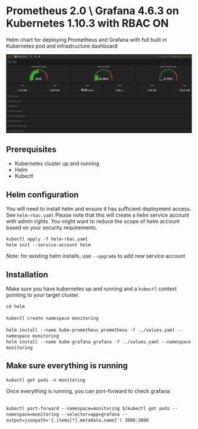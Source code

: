 # Prometheus 2.0 \ Grafana 4.6.3 on Kubernetes 1.10.3 with RBAC ON


Helm chart for deploying Prometheus and Grafana with full built in Kubernetes pod and infrastructure dashboard

<img src="grafana.png" />

## Prerequisites

* Kubernetes cluster up and running
* Helm
* Kubectl

## Helm configuration

You will need to install helm and ensure it has sufficient deployment access. See `helm-rbac.yaml`
Please note that this will create a helm service account with admin rights.
You might want to reduce the scope of helm account based on your security requirements.

```
kubectl apply -f helm-rbac.yaml
helm init --service-account helm 
```

Note: for existing helm installs, use `--upgrade` to add new service account

## Installation

Make sure you have kubernetes up and running and a `kubectl` context pointing to your target cluster. <br/>

```
cd helm

kubectl create namespace monitoring

helm install --name kube-prometheus prometheus -f ../values.yaml --namespace monitoring
helm install --name kube-grafana grafana -f ../values.yaml --namespace monitoring

```

## Make sure everything is running

```
kubectl get pods -n monitoring
```

Once everything is running, you can port-forward to check grafana:

```

kubectl port-forward --namespace=monitoring $(kubectl get pods --namespace=monitoring --selector=app=grafana --output=jsonpath='{.items[*].metadata.name}') 3000:3000

```
